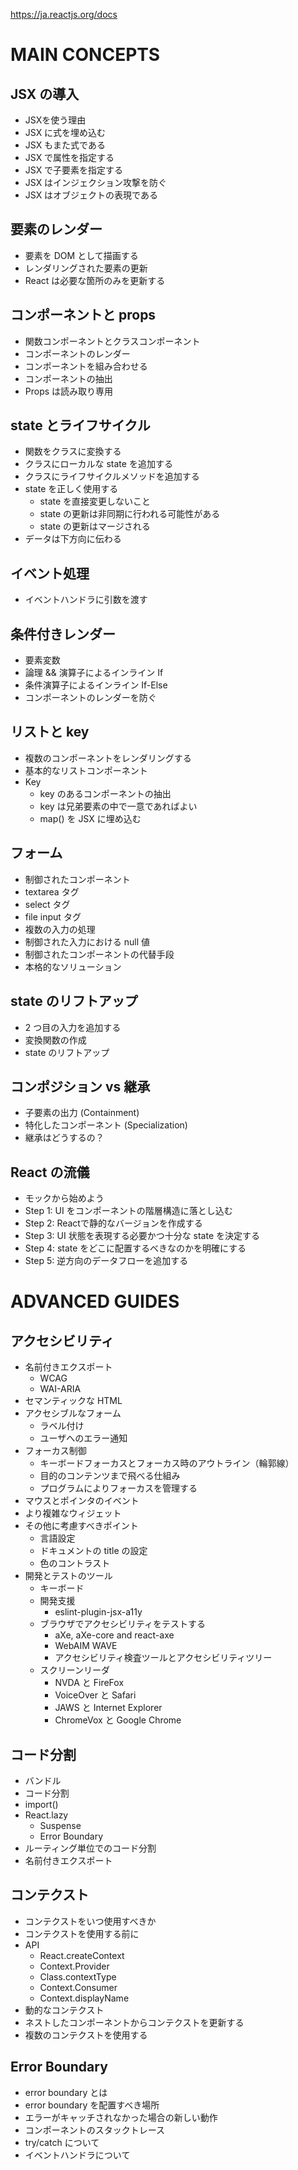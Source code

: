 https://ja.reactjs.org/docs

# MAIN CONCEPTS

## JSX の導入

- JSXを使う理由
- JSX に式を埋め込む
- JSX もまた式である
- JSX で属性を指定する
- JSX で子要素を指定する
- JSX はインジェクション攻撃を防ぐ
- JSX はオブジェクトの表現である

## 要素のレンダー

- 要素を DOM として描画する
- レンダリングされた要素の更新
- React は必要な箇所のみを更新する

## コンポーネントと props

- 関数コンポーネントとクラスコンポーネント
- コンポーネントのレンダー
- コンポーネントを組み合わせる
- コンポーネントの抽出
- Props は読み取り専用

## state とライフサイクル

- 関数をクラスに変換する
- クラスにローカルな state を追加する
- クラスにライフサイクルメソッドを追加する
- state を正しく使用する
  - state を直接変更しないこと
  - state の更新は非同期に行われる可能性がある
  - state の更新はマージされる
- データは下方向に伝わる

## イベント処理

- イベントハンドラに引数を渡す

## 条件付きレンダー

- 要素変数
- 論理 && 演算子によるインライン If
- 条件演算子によるインライン If-Else
- コンポーネントのレンダーを防ぐ

## リストと key

- 複数のコンポーネントをレンダリングする
- 基本的なリストコンポーネント
- Key
  - key のあるコンポーネントの抽出
  - key は兄弟要素の中で一意であればよい
  - map() を JSX に埋め込む

## フォーム

- 制御されたコンポーネント
- textarea タグ
- select タグ
- file input タグ
- 複数の入力の処理
- 制御された入力における null 値
- 制御されたコンポーネントの代替手段
- 本格的なソリューション

## state のリフトアップ

- 2 つ目の入力を追加する
- 変換関数の作成
- state のリフトアップ

## コンポジション vs 継承

- 子要素の出力 (Containment)
- 特化したコンポーネント (Specialization)
- 継承はどうするの？

## React の流儀

- モックから始めよう
- Step 1: UI をコンポーネントの階層構造に落とし込む
- Step 2: Reactで静的なバージョンを作成する
- Step 3: UI 状態を表現する必要かつ十分な state を決定する
- Step 4: state をどこに配置するべきなのかを明確にする
- Step 5: 逆方向のデータフローを追加する

# ADVANCED GUIDES

## アクセシビリティ

- 名前付きエクスポート
  - WCAG
  - WAI-ARIA
- セマンティックな HTML
- アクセシブルなフォーム
  - ラベル付け
  - ユーザへのエラー通知
- フォーカス制御
  - キーボードフォーカスとフォーカス時のアウトライン（輪郭線）
  - 目的のコンテンツまで飛べる仕組み
  - プログラムによりフォーカスを管理する
- マウスとポインタのイベント
- より複雑なウィジェット
- その他に考慮すべきポイント
  - 言語設定
  - ドキュメントの title の設定
  - 色のコントラスト
- 開発とテストのツール
  - キーボード
  - 開発支援
    - eslint-plugin-jsx-a11y
  - ブラウザでアクセシビリティをテストする
    - aXe, aXe-core and react-axe
    - WebAIM WAVE
    - アクセシビリティ検査ツールとアクセシビリティツリー
  - スクリーンリーダ
    - NVDA と FireFox
    - VoiceOver と Safari
    - JAWS と Internet Explorer
    - ChromeVox と Google Chrome

## コード分割

- バンドル
- コード分割
- import()
- React.lazy
  - Suspense
  - Error Boundary
- ルーティング単位でのコード分割
- 名前付きエクスポート

## コンテクスト

- コンテクストをいつ使用すべきか
- コンテクストを使用する前に
- API
  - React.createContext
  - Context.Provider
  - Class.contextType
  - Context.Consumer
  - Context.displayName
- 動的なコンテクスト
- ネストしたコンポーネントからコンテクストを更新する
- 複数のコンテクストを使用する

## Error Boundary

- error boundary とは
- error boundary を配置すべき場所
- エラーがキャッチされなかった場合の新しい動作
- コンポーネントのスタックトレース
- try/catch について
- イベントハンドラについて